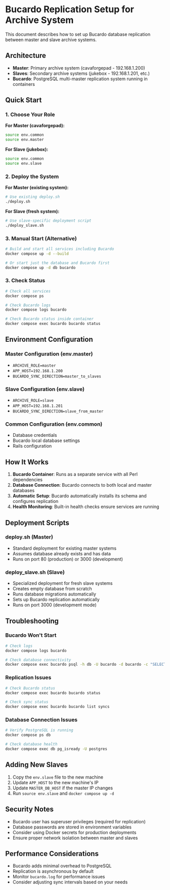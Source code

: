 # Bucardo Replication Setup for Archive System

This document describes how to set up Bucardo database replication between master and slave archive systems.

## Architecture

- **Master**: Primary archive system (cavaforgepad - 192.168.1.200)
- **Slaves**: Secondary archive systems (jukebox - 192.168.1.201, etc.)
- **Bucardo**: PostgreSQL multi-master replication system running in containers

## Quick Start

### 1. Choose Your Role

**For Master (cavaforgepad):**
```bash
source env.common
source env.master
```

**For Slave (jukebox):**
```bash
source env.common
source env.slave
```

### 2. Deploy the System

**For Master (existing system):**
```bash
# Use existing deploy.sh
./deploy.sh
```

**For Slave (fresh system):**
```bash
# Use slave-specific deployment script
./deploy_slave.sh
```

### 3. Manual Start (Alternative)

```bash
# Build and start all services including Bucardo
docker compose up -d --build

# Or start just the database and Bucardo first
docker compose up -d db bucardo
```

### 3. Check Status

```bash
# Check all services
docker compose ps

# Check Bucardo logs
docker compose logs bucardo

# Check Bucardo status inside container
docker compose exec bucardo bucardo status
```

## Environment Configuration

### Master Configuration (env.master)
- `ARCHIVE_ROLE=master`
- `APP_HOST=192.168.1.200`
- `BUCARDO_SYNC_DIRECTION=master_to_slaves`

### Slave Configuration (env.slave)
- `ARCHIVE_ROLE=slave`
- `APP_HOST=192.168.1.201`
- `BUCARDO_SYNC_DIRECTION=slave_from_master`

### Common Configuration (env.common)
- Database credentials
- Bucardo local database settings
- Rails configuration

## How It Works

1. **Bucardo Container**: Runs as a separate service with all Perl dependencies
2. **Database Connection**: Bucardo connects to both local and master databases
3. **Automatic Setup**: Bucardo automatically installs its schema and configures replication
4. **Health Monitoring**: Built-in health checks ensure services are running

## Deployment Scripts

### deploy.sh (Master)
- Standard deployment for existing master systems
- Assumes database already exists and has data
- Runs on port 80 (production) or 3000 (development)

### deploy_slave.sh (Slave)
- Specialized deployment for fresh slave systems
- Creates empty database from scratch
- Runs database migrations automatically
- Sets up Bucardo replication automatically
- Runs on port 3000 (development mode)

## Troubleshooting

### Bucardo Won't Start
```bash
# Check logs
docker compose logs bucardo

# Check database connectivity
docker compose exec bucardo psql -h db -U bucardo -d bucardo -c "SELECT 1;"
```

### Replication Issues
```bash
# Check Bucardo status
docker compose exec bucardo bucardo status

# Check sync status
docker compose exec bucardo bucardo list syncs
```

### Database Connection Issues
```bash
# Verify PostgreSQL is running
docker compose ps db

# Check database health
docker compose exec db pg_isready -U postgres
```

## Adding New Slaves

1. Copy the `env.slave` file to the new machine
2. Update `APP_HOST` to the new machine's IP
3. Update `MASTER_DB_HOST` if the master IP changes
4. Run `source env.slave` and `docker compose up -d`

## Security Notes

- Bucardo user has superuser privileges (required for replication)
- Database passwords are stored in environment variables
- Consider using Docker secrets for production deployments
- Ensure proper network isolation between master and slaves

## Performance Considerations

- Bucardo adds minimal overhead to PostgreSQL
- Replication is asynchronous by default
- Monitor `bucardo.log` for performance issues
- Consider adjusting sync intervals based on your needs
